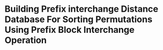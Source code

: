 # Building Prefix interchange Distance Database For Sorting Permutations Using Prefix Block Interchange Operation

